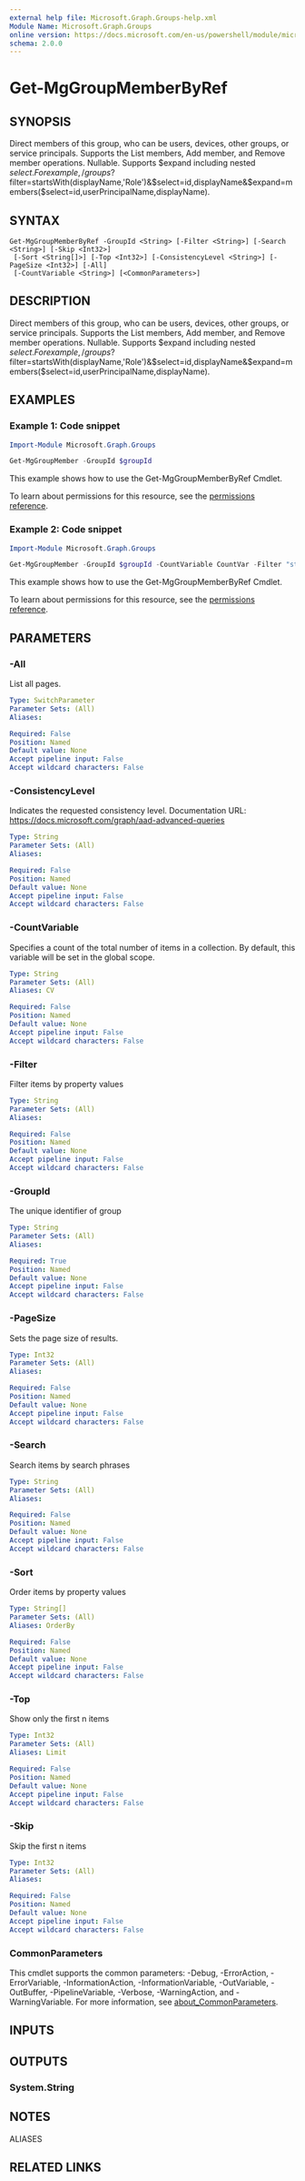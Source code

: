 ```yaml
---
external help file: Microsoft.Graph.Groups-help.xml
Module Name: Microsoft.Graph.Groups
online version: https://docs.microsoft.com/en-us/powershell/module/microsoft.graph.groups/get-mggroupmemberbyref
schema: 2.0.0
---
```


# Get-MgGroupMemberByRef

## SYNOPSIS
Direct members of this group, who can be users, devices, other groups, or service principals.
Supports the List members, Add member, and Remove member operations.
Nullable.
Supports $expand including nested $select.
For example, /groups?$filter=startsWith(displayName,'Role')&$select=id,displayName&$expand=members($select=id,userPrincipalName,displayName).

## SYNTAX

```
Get-MgGroupMemberByRef -GroupId <String> [-Filter <String>] [-Search <String>] [-Skip <Int32>]
 [-Sort <String[]>] [-Top <Int32>] [-ConsistencyLevel <String>] [-PageSize <Int32>] [-All]
 [-CountVariable <String>] [<CommonParameters>]
```

## DESCRIPTION
Direct members of this group, who can be users, devices, other groups, or service principals.
Supports the List members, Add member, and Remove member operations.
Nullable.
Supports $expand including nested $select.
For example, /groups?$filter=startsWith(displayName,'Role')&$select=id,displayName&$expand=members($select=id,userPrincipalName,displayName).

## EXAMPLES

### Example 1: Code snippet
```powershell
Import-Module Microsoft.Graph.Groups

Get-MgGroupMember -GroupId $groupId
```

This example shows how to use the Get-MgGroupMemberByRef Cmdlet.

To learn about permissions for this resource, see the [permissions reference](/graph/permissions-reference).

### Example 2: Code snippet
```powershell
Import-Module Microsoft.Graph.Groups

Get-MgGroupMember -GroupId $groupId -CountVariable CountVar -Filter "startswith(displayName, 'a')" -ConsistencyLevel eventual
```

This example shows how to use the Get-MgGroupMemberByRef Cmdlet.

To learn about permissions for this resource, see the [permissions reference](/graph/permissions-reference).

## PARAMETERS

### -All
List all pages.

```yaml
Type: SwitchParameter
Parameter Sets: (All)
Aliases:

Required: False
Position: Named
Default value: None
Accept pipeline input: False
Accept wildcard characters: False
```

### -ConsistencyLevel
Indicates the requested consistency level.
Documentation URL: https://docs.microsoft.com/graph/aad-advanced-queries

```yaml
Type: String
Parameter Sets: (All)
Aliases:

Required: False
Position: Named
Default value: None
Accept pipeline input: False
Accept wildcard characters: False
```

### -CountVariable
Specifies a count of the total number of items in a collection.
By default, this variable will be set in the global scope.

```yaml
Type: String
Parameter Sets: (All)
Aliases: CV

Required: False
Position: Named
Default value: None
Accept pipeline input: False
Accept wildcard characters: False
```

### -Filter
Filter items by property values

```yaml
Type: String
Parameter Sets: (All)
Aliases:

Required: False
Position: Named
Default value: None
Accept pipeline input: False
Accept wildcard characters: False
```

### -GroupId
The unique identifier of group

```yaml
Type: String
Parameter Sets: (All)
Aliases:

Required: True
Position: Named
Default value: None
Accept pipeline input: False
Accept wildcard characters: False
```

### -PageSize
Sets the page size of results.

```yaml
Type: Int32
Parameter Sets: (All)
Aliases:

Required: False
Position: Named
Default value: None
Accept pipeline input: False
Accept wildcard characters: False
```

### -Search
Search items by search phrases

```yaml
Type: String
Parameter Sets: (All)
Aliases:

Required: False
Position: Named
Default value: None
Accept pipeline input: False
Accept wildcard characters: False
```

### -Sort
Order items by property values

```yaml
Type: String[]
Parameter Sets: (All)
Aliases: OrderBy

Required: False
Position: Named
Default value: None
Accept pipeline input: False
Accept wildcard characters: False
```

### -Top
Show only the first n items

```yaml
Type: Int32
Parameter Sets: (All)
Aliases: Limit

Required: False
Position: Named
Default value: None
Accept pipeline input: False
Accept wildcard characters: False
```

### -Skip
Skip the first n items

```yaml
Type: Int32
Parameter Sets: (All)
Aliases:

Required: False
Position: Named
Default value: None
Accept pipeline input: False
Accept wildcard characters: False
```

### CommonParameters
This cmdlet supports the common parameters: -Debug, -ErrorAction, -ErrorVariable, -InformationAction, -InformationVariable, -OutVariable, -OutBuffer, -PipelineVariable, -Verbose, -WarningAction, and -WarningVariable. For more information, see [about_CommonParameters](http://go.microsoft.com/fwlink/?LinkID=113216).

## INPUTS

## OUTPUTS

### System.String
## NOTES

ALIASES

## RELATED LINKS
